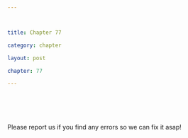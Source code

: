 ```yaml
---



title: Chapter 77

category: chapter

layout: post

chapter: 77

---
```




<br><br><br><br>
Please report us if you find any errors so we can fix it asap!